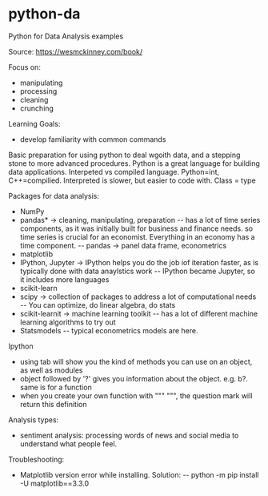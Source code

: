 # python-da
Python for Data Analysis examples

Source: https://wesmckinney.com/book/

Focus on:
- manipulating
- processing
- cleaning
- crunching

Learning Goals:
- develop familiarity with common commands

Basic preparation for using python to deal wgoith data, and a stepping stone to more advanced procedures. 
Python is a great language for building data applications. 
Interpeted vs compiled language. Python=int, C++=compilied. Interpreted is slower, but easier to code with.
Class = type



Packages for data analysis:
- NumPy
- pandas* -> cleaning, manipulating, preparation
-- has a lot of time series components, as it was initially built for business and finance needs. so time series is crucial for an economist. Everything in an economy has a time component.
-- pandas -> panel data frame, econometrics
- matplotlib
- IPython, Jupyter -> IPython helps you do the job iof iteration faster, as is typically done with data anaylstics work
-- IPython became Jupyter, so it includes more languages
- scikit-learn
- scipy -> collection of packages to address a lot of computational needs
-- You can optimize, do linear algebra, do stats 
- scikit-learnit -> machine learning toolkit
-- has a lot of different machine learning algorithms to try out
- Statsmodels
-- typical econometrics models are here.

Ipython
- using tab will show you the kind of methods you can use on an object, as well as modules
- object followed by '?' gives you information about the object. e.g. b?. same is for a function
- when you create your own function with """ """, the question mark will return this definition




Analysis types:
- sentiment analysis: processing words of news and social media to understand what people feel.



Troubleshooting:
- Matplotlib version error while installing. Solution:
-- python -m pip install -U matplotlib==3.3.0